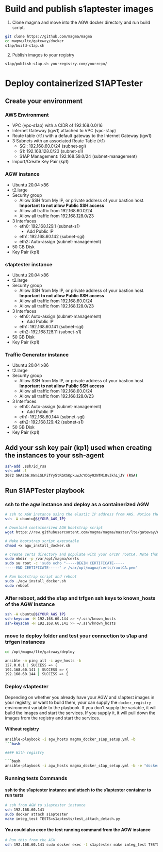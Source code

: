 # Build and publish s1aptester images

1. Clone magma and move into the AGW docker directory and run build script.

```bash
git clone https://github.com/magma/magma
cd magma/lte/gateway/docker
s1ap/build-s1ap.sh
```

2. Publish images to your registry

```bash
s1ap/publish-s1ap.sh yourregistry.com/yourrepo/
```

# Deploy containerized S1APTester

## Create your environment

### AWS Environment

- VPC (vpc-s1ap) with a CIDR of 192.168.0.0/16
- Internet Gateway (igw1) attached to VPC (vpc-s1ap)
- Route table (rt1) with a default gateway to the Internet Gateway (igw1)
- 3 Subnets with an associated Route Table (rt1)
    - SGi: 192.168.60.0/24 (subnet-sgi)
    - S1: 192.168.128.0/23 (subnet-s1)
    - S1AP Management: 192.168.59.0/24 (subnet-management)
- Import/Create Key Pair (kp1)

### AGW instance

- Ubuntu 20.04 x86
- t2.large
- Security group
    - Allow SSH from My IP, or private address of your bastion host. **Important to not allow Public SSH access**
    - Allow all traffic from 192.168.60.0/24
    - Allow all traffic from 192.168.128.0/23
- 3 Interfaces
    - eth0: 192.168.129.1 (subnet-s1)
        - Add Public IP
    - eth1: 192.168.60.142 (subnet-sgi)
    - eth2: Auto-assign (subnet-management)
- 50 GB Disk
- Key Pair (kp1)

### s1aptester instance

- Ubuntu 20.04 x86
- t2.large
- Security group
    - Allow SSH from My IP, or private address of your bastion host. **Important to not allow Public SSH access**
    - Allow all traffic from 192.168.60.0/24
    - Allow all traffic from 192.168.128.0/23
- 3 Interfaces
    - eth0: Auto-assign (subnet-management)
        - Add Public IP
    - eth1: 192.168.60.141 (subnet-sgi)
    - eth2: 192.168.128.11 (subnet-s1)
- 50 GB Disk
- Key Pair (kp1)

### Traffic Generator instance

- Ubuntu 20.04 x86
- t2.large
- Security group
    - Allow SSH from My IP, or private address of your bastion host. **Important to not allow Public SSH access**
    - Allow all traffic from 192.168.60.0/24
    - Allow all traffic from 192.168.128.0/23
- 3 Interfaces
    - eth0: Auto-assign (subnet-management)
        - Add Public IP
    - eth1: 192.168.60.144 (subnet-sgi)
    - eth2: 192.168.129.42 (subnet-s1)
- 50 GB Disk
- Key Pair (kp1)

## Add your ssh key pair (kp1) used when creating the instances to your ssh-agent

```bash
ssh-add .ssh/id_rsa
ssh-add -l
3072 SHA256:KWaiSLPiTYy5tRGXSKpkuwJcYDGy92NTMi0v3khLjJY (RSA)
```

## Run S1APTester playbook

### ssh to the agw instance and deploy as a containerized AGW

```bash
# ssh to AGW instance using the elastic IP address from AWS. Notice the '-A' argument. You must load in the key pair that you created in AWS for it to forward your ssh agent key.
ssh -A ubuntu@${YOUR_AWS_IP}

# Download containerized AGW bootstrap script
wget https://raw.githubusercontent.com/magma/magma/master/lte/gateway/deploy/agw_install_docker.sh

# Make bootstrap script executable
chmod +x agw_install_docker.sh

# Create certs directory and populate with your orc8r rootCA. Note that the certificate contents here have been omitted.
sudo mkdir -p /var/opt/magma/certs
sudo su root -c 'sudo echo "-----BEGIN CERTIFICATE-----
-----END CERTIFICATE-----" > /var/opt/magma/certs/rootCA.pem'

# Run bootstrap script and reboot
sudo ./agw_install_docker.sh
sudo reboot
```

### After reboot, add the s1ap and trfgen ssh keys to known_hosts of the AGW Instance

```bash
ssh -A ubuntu@${YOUR_AWS_IP}
ssh-keyscan -H 192.168.60.144 >> ~/.ssh/known_hosts
ssh-keyscan -H 192.168.60.141 >> ~/.ssh/known_hosts
```

### move to deploy folder and test your connection to s1ap and trfgen instances

```bash
cd /opt/magma/lte/gateway/deploy

ansible -m ping all -i agw_hosts -b
127.0.0.1 | SUCCESS => {
192.168.60.141 | SUCCESS => {
192.168.60.144 | SUCCESS => {
```

### Deploy s1aptester

Depending on whether you already have your AGW and s1aptest images in your registry, or want to build them, your can supply the `docker_registry` environment variable to the playbook. If you don't supply the variable, it will build the images and start the services. If you supply it, it will pull down the images from the registry and start the services.

#### Without registry

```bash
ansible-playbook -i agw_hosts magma_docker_s1ap_setup.yml -b
```bash

#### With registry

```bash
ansible-playbook -i agw_hosts magma_docker_s1ap_setup.yml -b -e "docker_registry=public.ecr.aws/yourrepo/"
```

### Running tests Commands

#### ssh to the s1aptester instance and attach to the s1aptester container to run tests

```bash
# ssh from AGW to s1aptester instance
ssh 192.168.60.141
sudo docker attach s1aptester
make integ_test TESTS=s1aptests/test_attach_detach.py
```

#### You could also exec the test running command from the AGW instance

```bash
# Run this from the AGW
ssh 192.168.60.141 sudo docker exec -t s1aptester make integ_test TESTS=s1aptests/test_attach_detach.py
```
